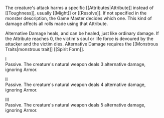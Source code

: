 The creature's attack harms a specific [[Attributes|Attribute]] instead of [[Toughness]], usually [[Might]] or [[Resolve]]. If not specified in the monster description, the Game Master decides which one. This kind of damage affects all rolls made using that Attribute.

Alternative Damage heals, and can be healed, just like ordinary damage. If the Attribute reaches 0, the victim's soul or life force is devoured by the attacker and the victim dies. Alternative Damage requires the [[Monstrous Traits|monstrous trait]] [[Spirit Form]].

I<br>Passive. The creature's natural weapon deals 3 alternative damage, ignoring Armor.

II<br>Passive. The creature's natural weapon deals 4 alternative damage, ignoring Armor.

III<br>Passive. The creature's natural weapon deals 5 alternative damage, ignoring Armor.